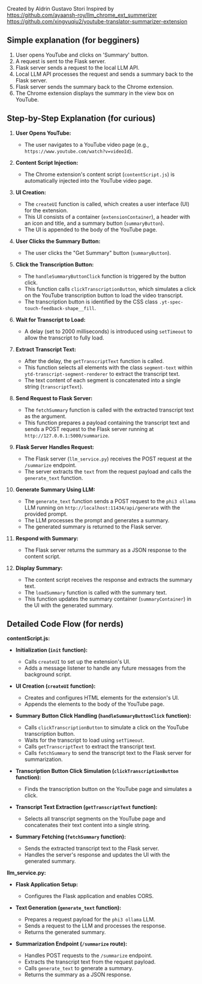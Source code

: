 Created by Aldrin Gustavo Stori
Inspired by 
<br>
https://github.com/ayaansh-roy/llm_chrome_ext_summerizer
<br>
https://github.com/xingyuqiu2/youtube-translator-summarizer-extension


## Simple explanation (for begginers)
1. User opens YouTube and clicks on 'Summary' button.
2. A request is sent to the Flask server.
3. Flask server sends a request to the local LLM API.
4. Local LLM API processes the request and sends a summary back to the Flask server.
5. Flask server sends the summary back to the Chrome extension.
6. The Chrome extension displays the summary in the view box on YouTube.



## Step-by-Step Explanation (for curious)

1. **User Opens YouTube:**
    
    - The user navigates to a YouTube video page (e.g., `https://www.youtube.com/watch?v=videoId`).
2. **Content Script Injection:**
    
    - The Chrome extension's content script (`contentScript.js`) is automatically injected into the YouTube video page.
3. **UI Creation:**
    
    - The `createUI` function is called, which creates a user interface (UI) for the extension.
    - This UI consists of a container (`extensionContainer`), a header with an icon and title, and a summary button (`summaryButton`).
    - The UI is appended to the body of the YouTube page.
4. **User Clicks the Summary Button:**
    
    - The user clicks the "Get Summary" button (`summaryButton`).
5. **Click the Transcription Button:**
    
    - The `handleSummaryButtonClick` function is triggered by the button click.
    - This function calls `clickTranscriptionButton`, which simulates a click on the YouTube transcription button to load the video transcript.
    - The transcription button is identified by the CSS class `.yt-spec-touch-feedback-shape__fill`.
6. **Wait for Transcript to Load:**
    
    - A delay (set to 2000 milliseconds) is introduced using `setTimeout` to allow the transcript to fully load.
7. **Extract Transcript Text:**
    
    - After the delay, the `getTranscriptText` function is called.
    - This function selects all elements with the class `segment-text` within `ytd-transcript-segment-renderer` to extract the transcript text.
    - The text content of each segment is concatenated into a single string (`transcriptText`).
8. **Send Request to Flask Server:**
    
    - The `fetchSummary` function is called with the extracted transcript text as the argument.
    - This function prepares a payload containing the transcript text and sends a POST request to the Flask server running at `http://127.0.0.1:5000/summarize`.
9. **Flask Server Handles Request:**
    
    - The Flask server (`llm_service.py`) receives the POST request at the `/summarize` endpoint.
    - The server extracts the `text` from the request payload and calls the `generate_text` function.
10. **Generate Summary Using LLM:**
    
    - The `generate_text` function sends a POST request to the `phi3 ollama` LLM running on `http://localhost:11434/api/generate` with the provided prompt.
    - The LLM processes the prompt and generates a summary.
    - The generated summary is returned to the Flask server.
11. **Respond with Summary:**
    
    - The Flask server returns the summary as a JSON response to the content script.
12. **Display Summary:**
    
    - The content script receives the response and extracts the summary text.
    - The `loadSummary` function is called with the summary text.
    - This function updates the summary container (`summaryContainer`) in the UI with the generated summary.


## Detailed Code Flow (for nerds)

**contentScript.js:**

- **Initialization (`init` function):**
    
    - Calls `createUI` to set up the extension's UI.
    - Adds a message listener to handle any future messages from the background script.
- **UI Creation (`createUI` function):**
    
    - Creates and configures HTML elements for the extension's UI.
    - Appends the elements to the body of the YouTube page.
- **Summary Button Click Handling (`handleSummaryButtonClick` function):**
    
    - Calls `clickTranscriptionButton` to simulate a click on the YouTube transcription button.
    - Waits for the transcript to load using `setTimeout`.
    - Calls `getTranscriptText` to extract the transcript text.
    - Calls `fetchSummary` to send the transcript text to the Flask server for summarization.
- **Transcription Button Click Simulation (`clickTranscriptionButton` function):**
    
    - Finds the transcription button on the YouTube page and simulates a click.
- **Transcript Text Extraction (`getTranscriptText` function):**
    
    - Selects all transcript segments on the YouTube page and concatenates their text content into a single string.
- **Summary Fetching (`fetchSummary` function):**
    
    - Sends the extracted transcript text to the Flask server.
    - Handles the server's response and updates the UI with the generated summary.

**llm_service.py:**

- **Flask Application Setup:**
    
    - Configures the Flask application and enables CORS.
- **Text Generation (`generate_text` function):**
    
    - Prepares a request payload for the `phi3 ollama` LLM.
    - Sends a request to the LLM and processes the response.
    - Returns the generated summary.
- **Summarization Endpoint (`/summarize` route):**
    
    - Handles POST requests to the `/summarize` endpoint.
    - Extracts the transcript text from the request payload.
    - Calls `generate_text` to generate a summary.
    - Returns the summary as a JSON response.
